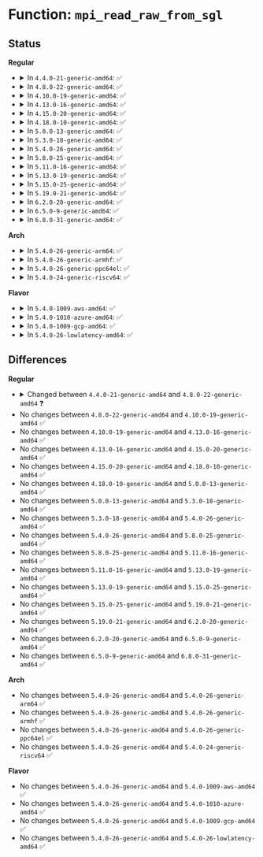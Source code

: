 # Function: <code>mpi_read_raw_from_sgl</code>

## Status
<b>Regular</b>
<ul>
<li>
<details>
<summary>In <code>4.4.0-21-generic-amd64</code>: ✅</summary>

```c
MPI mpi_read_raw_from_sgl(struct scatterlist * sgl, unsigned int len)
```

```json
{
  "name": "mpi_read_raw_from_sgl",
  "collision_type": "Unique Global",
  "inline_type": "No",
  "funcs": [
    {
      "addr": 18446744071583133936,
      "name": "mpi_read_raw_from_sgl",
      "external": true,
      "loc": "lib/mpi/mpicoder.c:437",
      "file": "lib/mpi/mpicoder.c",
      "inline": "seen, unknown",
      "caller_inline": [],
      "caller_func": []
    }
  ],
  "symbols": [
    {
      "addr": 18446744071583133936,
      "name": "mpi_read_raw_from_sgl",
      "section": ".text",
      "bind": "STB_GLOBAL",
      "size": 680
    }
  ]
}
```
</details>
</li>
<li>
<details>
<summary>In <code>4.8.0-22-generic-amd64</code>: ✅</summary>

```c
MPI mpi_read_raw_from_sgl(struct scatterlist * sgl, unsigned int nbytes)
```

```json
{
  "name": "mpi_read_raw_from_sgl",
  "collision_type": "Unique Global",
  "inline_type": "No",
  "funcs": [
    {
      "addr": 18446744071583427888,
      "name": "mpi_read_raw_from_sgl",
      "external": true,
      "loc": "lib/mpi/mpicoder.c:330",
      "file": "lib/mpi/mpicoder.c",
      "inline": "seen, unknown",
      "caller_inline": [],
      "caller_func": [
        "crypto/rsa.c:rsa_verify",
        "crypto/rsa.c:rsa_sign",
        "crypto/rsa.c:rsa_dec",
        "crypto/rsa.c:rsa_enc"
      ]
    }
  ],
  "symbols": [
    {
      "addr": 18446744071583427888,
      "name": "mpi_read_raw_from_sgl",
      "section": ".text",
      "bind": "STB_GLOBAL",
      "size": 516
    }
  ]
}
```
</details>
</li>
<li>
<details>
<summary>In <code>4.10.0-19-generic-amd64</code>: ✅</summary>

```c
MPI mpi_read_raw_from_sgl(struct scatterlist * sgl, unsigned int nbytes)
```

```json
{
  "name": "mpi_read_raw_from_sgl",
  "collision_type": "Unique Global",
  "inline_type": "No",
  "funcs": [
    {
      "addr": 18446744071583553536,
      "name": "mpi_read_raw_from_sgl",
      "external": true,
      "loc": "lib/mpi/mpicoder.c:330",
      "file": "lib/mpi/mpicoder.c",
      "inline": "seen, unknown",
      "caller_inline": [],
      "caller_func": [
        "crypto/rsa.c:rsa_verify",
        "crypto/rsa.c:rsa_sign",
        "crypto/rsa.c:rsa_dec",
        "crypto/rsa.c:rsa_enc"
      ]
    }
  ],
  "symbols": [
    {
      "addr": 18446744071583553536,
      "name": "mpi_read_raw_from_sgl",
      "section": ".text",
      "bind": "STB_GLOBAL",
      "size": 516
    }
  ]
}
```
</details>
</li>
<li>
<details>
<summary>In <code>4.13.0-16-generic-amd64</code>: ✅</summary>

```c
MPI mpi_read_raw_from_sgl(struct scatterlist * sgl, unsigned int nbytes)
```

```json
{
  "name": "mpi_read_raw_from_sgl",
  "collision_type": "Unique Global",
  "inline_type": "No",
  "funcs": [
    {
      "addr": 18446744071583590736,
      "name": "mpi_read_raw_from_sgl",
      "external": true,
      "loc": "lib/mpi/mpicoder.c:330",
      "file": "lib/mpi/mpicoder.c",
      "inline": "seen, unknown",
      "caller_inline": [],
      "caller_func": [
        "crypto/dh.c:dh_compute_value",
        "crypto/rsa.c:rsa_verify",
        "crypto/rsa.c:rsa_sign",
        "crypto/rsa.c:rsa_dec",
        "crypto/rsa.c:rsa_enc"
      ]
    }
  ],
  "symbols": [
    {
      "addr": 18446744071583590736,
      "name": "mpi_read_raw_from_sgl",
      "section": ".text",
      "bind": "STB_GLOBAL",
      "size": 515
    }
  ]
}
```
</details>
</li>
<li>
<details>
<summary>In <code>4.15.0-20-generic-amd64</code>: ✅</summary>

```c
MPI mpi_read_raw_from_sgl(struct scatterlist * sgl, unsigned int nbytes)
```

```json
{
  "name": "mpi_read_raw_from_sgl",
  "collision_type": "Unique Global",
  "inline_type": "No",
  "funcs": [
    {
      "addr": 18446744071583836880,
      "name": "mpi_read_raw_from_sgl",
      "external": true,
      "loc": "lib/mpi/mpicoder.c:330",
      "file": "lib/mpi/mpicoder.c",
      "inline": "seen, unknown",
      "caller_inline": [],
      "caller_func": [
        "crypto/dh.c:dh_compute_value",
        "crypto/rsa.c:rsa_verify",
        "crypto/rsa.c:rsa_sign",
        "crypto/rsa.c:rsa_dec",
        "crypto/rsa.c:rsa_enc"
      ]
    }
  ],
  "symbols": [
    {
      "addr": 18446744071583836880,
      "name": "mpi_read_raw_from_sgl",
      "section": ".text",
      "bind": "STB_GLOBAL",
      "size": 515
    }
  ]
}
```
</details>
</li>
<li>
<details>
<summary>In <code>4.18.0-10-generic-amd64</code>: ✅</summary>

```c
MPI mpi_read_raw_from_sgl(struct scatterlist * sgl, unsigned int nbytes)
```

```json
{
  "name": "mpi_read_raw_from_sgl",
  "collision_type": "Unique Global",
  "inline_type": "No",
  "funcs": [
    {
      "addr": 18446744071584037376,
      "name": "mpi_read_raw_from_sgl",
      "external": true,
      "loc": "lib/mpi/mpicoder.c:330",
      "file": "lib/mpi/mpicoder.c",
      "inline": "seen, unknown",
      "caller_inline": [],
      "caller_func": [
        "crypto/dh.c:dh_compute_value",
        "crypto/rsa.c:rsa_verify",
        "crypto/rsa.c:rsa_sign",
        "crypto/rsa.c:rsa_dec",
        "crypto/rsa.c:rsa_enc"
      ]
    }
  ],
  "symbols": [
    {
      "addr": 18446744071584037376,
      "name": "mpi_read_raw_from_sgl",
      "section": ".text",
      "bind": "STB_GLOBAL",
      "size": 546
    }
  ]
}
```
</details>
</li>
<li>
<details>
<summary>In <code>5.0.0-13-generic-amd64</code>: ✅</summary>

```c
MPI mpi_read_raw_from_sgl(struct scatterlist * sgl, unsigned int nbytes)
```

```json
{
  "name": "mpi_read_raw_from_sgl",
  "collision_type": "Unique Global",
  "inline_type": "No",
  "funcs": [
    {
      "addr": 18446744071584120112,
      "name": "mpi_read_raw_from_sgl",
      "external": true,
      "loc": "lib/mpi/mpicoder.c:330",
      "file": "lib/mpi/mpicoder.c",
      "inline": "seen, unknown",
      "caller_inline": [],
      "caller_func": [
        "crypto/dh.c:dh_compute_value",
        "crypto/rsa.c:rsa_verify",
        "crypto/rsa.c:rsa_sign",
        "crypto/rsa.c:rsa_dec",
        "crypto/rsa.c:rsa_enc"
      ]
    }
  ],
  "symbols": [
    {
      "addr": 18446744071584120112,
      "name": "mpi_read_raw_from_sgl",
      "section": ".text",
      "bind": "STB_GLOBAL",
      "size": 546
    }
  ]
}
```
</details>
</li>
<li>
<details>
<summary>In <code>5.3.0-18-generic-amd64</code>: ✅</summary>

```c
MPI mpi_read_raw_from_sgl(struct scatterlist * sgl, unsigned int nbytes)
```

```json
{
  "name": "mpi_read_raw_from_sgl",
  "collision_type": "Unique Global",
  "inline_type": "No",
  "funcs": [
    {
      "addr": 18446744071584308928,
      "name": "mpi_read_raw_from_sgl",
      "external": true,
      "loc": "lib/mpi/mpicoder.c:330",
      "file": "lib/mpi/mpicoder.c",
      "inline": "seen, unknown",
      "caller_inline": [],
      "caller_func": [
        "crypto/dh.c:dh_compute_value",
        "crypto/rsa.c:rsa_dec",
        "crypto/rsa.c:rsa_enc"
      ]
    }
  ],
  "symbols": [
    {
      "addr": 18446744071584308928,
      "name": "mpi_read_raw_from_sgl",
      "section": ".text",
      "bind": "STB_GLOBAL",
      "size": 497
    }
  ]
}
```
</details>
</li>
<li>
<details>
<summary>In <code>5.4.0-26-generic-amd64</code>: ✅</summary>

```c
MPI mpi_read_raw_from_sgl(struct scatterlist * sgl, unsigned int nbytes)
```

```json
{
  "name": "mpi_read_raw_from_sgl",
  "collision_type": "Unique Global",
  "inline_type": "No",
  "funcs": [
    {
      "addr": 18446744071584443600,
      "name": "mpi_read_raw_from_sgl",
      "external": true,
      "loc": "lib/mpi/mpicoder.c:330",
      "file": "lib/mpi/mpicoder.c",
      "inline": "seen, unknown",
      "caller_inline": [],
      "caller_func": [
        "crypto/dh.c:dh_compute_value",
        "crypto/rsa.c:rsa_dec",
        "crypto/rsa.c:rsa_enc"
      ]
    }
  ],
  "symbols": [
    {
      "addr": 18446744071584443600,
      "name": "mpi_read_raw_from_sgl",
      "section": ".text",
      "bind": "STB_GLOBAL",
      "size": 497
    }
  ]
}
```
</details>
</li>
<li>
<details>
<summary>In <code>5.8.0-25-generic-amd64</code>: ✅</summary>

```c
MPI mpi_read_raw_from_sgl(struct scatterlist * sgl, unsigned int nbytes)
```

```json
{
  "name": "mpi_read_raw_from_sgl",
  "collision_type": "Unique Global",
  "inline_type": "No",
  "funcs": [
    {
      "addr": 18446744071585007008,
      "name": "mpi_read_raw_from_sgl",
      "external": true,
      "loc": "lib/mpi/mpicoder.c:330",
      "file": "lib/mpi/mpicoder.c",
      "inline": "seen, unknown",
      "caller_inline": [],
      "caller_func": [
        "crypto/dh.c:dh_compute_value",
        "crypto/rsa.c:rsa_dec",
        "crypto/rsa.c:rsa_enc"
      ]
    }
  ],
  "symbols": [
    {
      "addr": 18446744071585007008,
      "name": "mpi_read_raw_from_sgl",
      "section": ".text",
      "bind": "STB_GLOBAL",
      "size": 489
    }
  ]
}
```
</details>
</li>
<li>
<details>
<summary>In <code>5.11.0-16-generic-amd64</code>: ✅</summary>

```c
MPI mpi_read_raw_from_sgl(struct scatterlist * sgl, unsigned int nbytes)
```

```json
{
  "name": "mpi_read_raw_from_sgl",
  "collision_type": "Unique Global",
  "inline_type": "No",
  "funcs": [
    {
      "addr": 18446744071585143776,
      "name": "mpi_read_raw_from_sgl",
      "external": true,
      "loc": "lib/mpi/mpicoder.c:437",
      "file": "lib/mpi/mpicoder.c",
      "inline": "seen, unknown",
      "caller_inline": [],
      "caller_func": [
        "crypto/dh.c:dh_compute_value",
        "crypto/rsa.c:rsa_dec",
        "crypto/rsa.c:rsa_enc"
      ]
    }
  ],
  "symbols": [
    {
      "addr": 18446744071585143776,
      "name": "mpi_read_raw_from_sgl",
      "section": ".text",
      "bind": "STB_GLOBAL",
      "size": 494
    }
  ]
}
```
</details>
</li>
<li>
<details>
<summary>In <code>5.13.0-19-generic-amd64</code>: ✅</summary>

```c
MPI mpi_read_raw_from_sgl(struct scatterlist * sgl, unsigned int nbytes)
```

```json
{
  "name": "mpi_read_raw_from_sgl",
  "collision_type": "Unique Global",
  "inline_type": "No",
  "funcs": [
    {
      "addr": 18446744071585024384,
      "name": "mpi_read_raw_from_sgl",
      "external": true,
      "loc": "lib/mpi/mpicoder.c:437",
      "file": "lib/mpi/mpicoder.c",
      "inline": "seen, unknown",
      "caller_inline": [],
      "caller_func": [
        "crypto/dh.c:dh_compute_value",
        "crypto/rsa.c:rsa_dec",
        "crypto/rsa.c:rsa_enc"
      ]
    }
  ],
  "symbols": [
    {
      "addr": 18446744071585024384,
      "name": "mpi_read_raw_from_sgl",
      "section": ".text",
      "bind": "STB_GLOBAL",
      "size": 494
    }
  ]
}
```
</details>
</li>
<li>
<details>
<summary>In <code>5.15.0-25-generic-amd64</code>: ✅</summary>

```c
MPI mpi_read_raw_from_sgl(struct scatterlist * sgl, unsigned int nbytes)
```

```json
{
  "name": "mpi_read_raw_from_sgl",
  "collision_type": "Unique Global",
  "inline_type": "No",
  "funcs": [
    {
      "addr": 18446744071585467312,
      "name": "mpi_read_raw_from_sgl",
      "external": true,
      "loc": "lib/mpi/mpicoder.c:437",
      "file": "lib/mpi/mpicoder.c",
      "inline": "seen, unknown",
      "caller_inline": [],
      "caller_func": [
        "crypto/dh.c:dh_compute_value",
        "crypto/rsa.c:rsa_dec",
        "crypto/rsa.c:rsa_enc"
      ]
    }
  ],
  "symbols": [
    {
      "addr": 18446744071585467312,
      "name": "mpi_read_raw_from_sgl",
      "section": ".text",
      "bind": "STB_GLOBAL",
      "size": 494
    }
  ]
}
```
</details>
</li>
<li>
<details>
<summary>In <code>5.19.0-21-generic-amd64</code>: ✅</summary>

```c
MPI mpi_read_raw_from_sgl(struct scatterlist * sgl, unsigned int nbytes)
```

```json
{
  "name": "mpi_read_raw_from_sgl",
  "collision_type": "Unique Global",
  "inline_type": "No",
  "funcs": [
    {
      "addr": 18446744071586610496,
      "name": "mpi_read_raw_from_sgl",
      "external": true,
      "loc": "lib/mpi/mpicoder.c:437",
      "file": "lib/mpi/mpicoder.c",
      "inline": "seen, unknown",
      "caller_inline": [],
      "caller_func": [
        "crypto/dh.c:dh_compute_value",
        "crypto/rsa.c:rsa_dec",
        "crypto/rsa.c:rsa_enc"
      ]
    }
  ],
  "symbols": [
    {
      "addr": 18446744071586610496,
      "name": "mpi_read_raw_from_sgl",
      "section": ".text",
      "bind": "STB_GLOBAL",
      "size": 519
    }
  ]
}
```
</details>
</li>
<li>
<details>
<summary>In <code>6.2.0-20-generic-amd64</code>: ✅</summary>

```c
MPI mpi_read_raw_from_sgl(struct scatterlist * sgl, unsigned int nbytes)
```

```json
{
  "name": "mpi_read_raw_from_sgl",
  "collision_type": "Unique Global",
  "inline_type": "No",
  "funcs": [
    {
      "addr": 18446744071587851808,
      "name": "mpi_read_raw_from_sgl",
      "external": true,
      "loc": "lib/mpi/mpicoder.c:437",
      "file": "lib/mpi/mpicoder.c",
      "inline": "seen, unknown",
      "caller_inline": [],
      "caller_func": [
        "crypto/dh.c:dh_compute_value",
        "crypto/rsa.c:rsa_dec",
        "crypto/rsa.c:rsa_enc"
      ]
    }
  ],
  "symbols": [
    {
      "addr": 18446744071587851808,
      "name": "mpi_read_raw_from_sgl",
      "section": ".text",
      "bind": "STB_GLOBAL",
      "size": 551
    }
  ]
}
```
</details>
</li>
<li>
<details>
<summary>In <code>6.5.0-9-generic-amd64</code>: ✅</summary>

```c
MPI mpi_read_raw_from_sgl(struct scatterlist * sgl, unsigned int nbytes)
```

```json
{
  "name": "mpi_read_raw_from_sgl",
  "collision_type": "Unique Global",
  "inline_type": "No",
  "funcs": [
    {
      "addr": 18446744071588123360,
      "name": "mpi_read_raw_from_sgl",
      "external": true,
      "loc": "lib/mpi/mpicoder.c:437",
      "file": "lib/mpi/mpicoder.c",
      "inline": "seen, unknown",
      "caller_inline": [],
      "caller_func": [
        "crypto/dh.c:dh_compute_value",
        "crypto/rsa.c:rsa_dec",
        "crypto/rsa.c:rsa_enc"
      ]
    }
  ],
  "symbols": [
    {
      "addr": 18446744071588123360,
      "name": "mpi_read_raw_from_sgl",
      "section": ".text",
      "bind": "STB_GLOBAL",
      "size": 572
    }
  ]
}
```
</details>
</li>
<li>
<details>
<summary>In <code>6.8.0-31-generic-amd64</code>: ✅</summary>

```c
MPI mpi_read_raw_from_sgl(struct scatterlist * sgl, unsigned int nbytes)
```

```json
{
  "name": "mpi_read_raw_from_sgl",
  "collision_type": "Unique Global",
  "inline_type": "No",
  "funcs": [
    {
      "addr": 18446744071587692096,
      "name": "mpi_read_raw_from_sgl",
      "external": true,
      "loc": "lib/crypto/mpi/mpicoder.c:437",
      "file": "lib/crypto/mpi/mpicoder.c",
      "inline": "seen, unknown",
      "caller_inline": [],
      "caller_func": [
        "crypto/dh.c:dh_compute_value",
        "crypto/rsa.c:rsa_dec",
        "crypto/rsa.c:rsa_enc"
      ]
    }
  ],
  "symbols": [
    {
      "addr": 18446744071587692096,
      "name": "mpi_read_raw_from_sgl",
      "section": ".text",
      "bind": "STB_GLOBAL",
      "size": 572
    }
  ]
}
```
</details>
</li>
</ul>
<b>Arch</b>
<ul>
<li>
<details>
<summary>In <code>5.4.0-26-generic-arm64</code>: ✅</summary>

```c
MPI mpi_read_raw_from_sgl(struct scatterlist * sgl, unsigned int nbytes)
```

```json
{
  "name": "mpi_read_raw_from_sgl",
  "collision_type": "Unique Global",
  "inline_type": "No",
  "funcs": [
    {
      "addr": 18446603336496329472,
      "name": "mpi_read_raw_from_sgl",
      "external": true,
      "loc": "lib/mpi/mpicoder.c:330",
      "file": "lib/mpi/mpicoder.c",
      "inline": "seen, unknown",
      "caller_inline": [],
      "caller_func": [
        "crypto/dh.c:dh_compute_value",
        "crypto/rsa.c:rsa_dec",
        "crypto/rsa.c:rsa_enc"
      ]
    }
  ],
  "symbols": [
    {
      "addr": 18446603336496329472,
      "name": "mpi_read_raw_from_sgl",
      "section": ".text",
      "bind": "STB_GLOBAL",
      "size": 548
    }
  ]
}
```
</details>
</li>
<li>
<details>
<summary>In <code>5.4.0-26-generic-armhf</code>: ✅</summary>

```c
MPI mpi_read_raw_from_sgl(struct scatterlist * sgl, unsigned int nbytes)
```

```json
{
  "name": "mpi_read_raw_from_sgl",
  "collision_type": "Unique Global",
  "inline_type": "No",
  "funcs": [
    {
      "addr": 3229663268,
      "name": "mpi_read_raw_from_sgl",
      "external": true,
      "loc": "lib/mpi/mpicoder.c:330",
      "file": "lib/mpi/mpicoder.c",
      "inline": "seen, unknown",
      "caller_inline": [],
      "caller_func": [
        "crypto/dh.c:dh_compute_value",
        "crypto/rsa.c:rsa_dec",
        "crypto/rsa.c:rsa_enc"
      ]
    }
  ],
  "symbols": [
    {
      "addr": 3229663268,
      "name": "mpi_read_raw_from_sgl",
      "section": ".text",
      "bind": "STB_GLOBAL",
      "size": 508
    }
  ]
}
```
</details>
</li>
<li>
<details>
<summary>In <code>5.4.0-26-generic-ppc64el</code>: ✅</summary>

```c
MPI mpi_read_raw_from_sgl(struct scatterlist * sgl, unsigned int nbytes)
```

```json
{
  "name": "mpi_read_raw_from_sgl",
  "collision_type": "Unique Global",
  "inline_type": "No",
  "funcs": [
    {
      "addr": 13835058055290649872,
      "name": "mpi_read_raw_from_sgl",
      "external": true,
      "loc": "lib/mpi/mpicoder.c:330",
      "file": "lib/mpi/mpicoder.c",
      "inline": "seen, unknown",
      "caller_inline": [],
      "caller_func": [
        "crypto/dh.c:dh_compute_value",
        "crypto/rsa.c:rsa_dec",
        "crypto/rsa.c:rsa_enc"
      ]
    }
  ],
  "symbols": [
    {
      "addr": 13835058055290649872,
      "name": "mpi_read_raw_from_sgl",
      "section": ".text",
      "bind": "STB_GLOBAL",
      "size": 680
    }
  ]
}
```
</details>
</li>
<li>
<details>
<summary>In <code>5.4.0-24-generic-riscv64</code>: ✅</summary>

```c
MPI mpi_read_raw_from_sgl(struct scatterlist * sgl, unsigned int nbytes)
```

```json
{
  "name": "mpi_read_raw_from_sgl",
  "collision_type": "Unique Global",
  "inline_type": "No",
  "funcs": [
    {
      "addr": 18446743936275380698,
      "name": "mpi_read_raw_from_sgl",
      "external": true,
      "loc": "lib/mpi/mpicoder.c:330",
      "file": "lib/mpi/mpicoder.c",
      "inline": "seen, unknown",
      "caller_inline": [],
      "caller_func": [
        "crypto/dh.c:dh_compute_value",
        "crypto/rsa.c:rsa_dec",
        "crypto/rsa.c:rsa_enc"
      ]
    }
  ],
  "symbols": [
    {
      "addr": 18446743936275380698,
      "name": "mpi_read_raw_from_sgl",
      "section": ".text",
      "bind": "STB_GLOBAL",
      "size": 474
    }
  ]
}
```
</details>
</li>
</ul>
<b>Flavor</b>
<ul>
<li>
<details>
<summary>In <code>5.4.0-1009-aws-amd64</code>: ✅</summary>

```c
MPI mpi_read_raw_from_sgl(struct scatterlist * sgl, unsigned int nbytes)
```

```json
{
  "name": "mpi_read_raw_from_sgl",
  "collision_type": "Unique Global",
  "inline_type": "No",
  "funcs": [
    {
      "addr": 18446744071584412336,
      "name": "mpi_read_raw_from_sgl",
      "external": true,
      "loc": "lib/mpi/mpicoder.c:330",
      "file": "lib/mpi/mpicoder.c",
      "inline": "seen, unknown",
      "caller_inline": [],
      "caller_func": [
        "crypto/dh.c:dh_compute_value",
        "crypto/rsa.c:rsa_dec",
        "crypto/rsa.c:rsa_enc"
      ]
    }
  ],
  "symbols": [
    {
      "addr": 18446744071584412336,
      "name": "mpi_read_raw_from_sgl",
      "section": ".text",
      "bind": "STB_GLOBAL",
      "size": 497
    }
  ]
}
```
</details>
</li>
<li>
<details>
<summary>In <code>5.4.0-1010-azure-amd64</code>: ✅</summary>

```c
MPI mpi_read_raw_from_sgl(struct scatterlist * sgl, unsigned int nbytes)
```

```json
{
  "name": "mpi_read_raw_from_sgl",
  "collision_type": "Unique Global",
  "inline_type": "No",
  "funcs": [
    {
      "addr": 18446744071584347536,
      "name": "mpi_read_raw_from_sgl",
      "external": true,
      "loc": "lib/mpi/mpicoder.c:330",
      "file": "lib/mpi/mpicoder.c",
      "inline": "seen, unknown",
      "caller_inline": [],
      "caller_func": [
        "crypto/dh.c:dh_compute_value",
        "crypto/rsa.c:rsa_dec",
        "crypto/rsa.c:rsa_enc"
      ]
    }
  ],
  "symbols": [
    {
      "addr": 18446744071584347536,
      "name": "mpi_read_raw_from_sgl",
      "section": ".text",
      "bind": "STB_GLOBAL",
      "size": 497
    }
  ]
}
```
</details>
</li>
<li>
<details>
<summary>In <code>5.4.0-1009-gcp-amd64</code>: ✅</summary>

```c
MPI mpi_read_raw_from_sgl(struct scatterlist * sgl, unsigned int nbytes)
```

```json
{
  "name": "mpi_read_raw_from_sgl",
  "collision_type": "Unique Global",
  "inline_type": "No",
  "funcs": [
    {
      "addr": 18446744071584395248,
      "name": "mpi_read_raw_from_sgl",
      "external": true,
      "loc": "lib/mpi/mpicoder.c:330",
      "file": "lib/mpi/mpicoder.c",
      "inline": "seen, unknown",
      "caller_inline": [],
      "caller_func": [
        "crypto/dh.c:dh_compute_value",
        "crypto/rsa.c:rsa_dec",
        "crypto/rsa.c:rsa_enc"
      ]
    }
  ],
  "symbols": [
    {
      "addr": 18446744071584395248,
      "name": "mpi_read_raw_from_sgl",
      "section": ".text",
      "bind": "STB_GLOBAL",
      "size": 497
    }
  ]
}
```
</details>
</li>
<li>
<details>
<summary>In <code>5.4.0-26-lowlatency-amd64</code>: ✅</summary>

```c
MPI mpi_read_raw_from_sgl(struct scatterlist * sgl, unsigned int nbytes)
```

```json
{
  "name": "mpi_read_raw_from_sgl",
  "collision_type": "Unique Global",
  "inline_type": "No",
  "funcs": [
    {
      "addr": 18446744071584501312,
      "name": "mpi_read_raw_from_sgl",
      "external": true,
      "loc": "lib/mpi/mpicoder.c:330",
      "file": "lib/mpi/mpicoder.c",
      "inline": "seen, unknown",
      "caller_inline": [],
      "caller_func": [
        "crypto/dh.c:dh_compute_value",
        "crypto/rsa.c:rsa_dec",
        "crypto/rsa.c:rsa_enc"
      ]
    }
  ],
  "symbols": [
    {
      "addr": 18446744071584501312,
      "name": "mpi_read_raw_from_sgl",
      "section": ".text",
      "bind": "STB_GLOBAL",
      "size": 497
    }
  ]
}
```
</details>
</li>
</ul>

## Differences
<b>Regular</b>
<ul>
<li>
<details>
<summary>Changed between <code>4.4.0-21-generic-amd64</code> and <code>4.8.0-22-generic-amd64</code> ❓</summary>
<ul>
<li>
<b>Param added. </b>
<code>unsigned int nbytes</code>
</li>
<li>
<b>Param removed. </b>
<code>unsigned int len</code>
</li>
</ul>
</details>
</li>
<li>
No changes between <code>4.8.0-22-generic-amd64</code> and <code>4.10.0-19-generic-amd64</code> ✅
</li>
<li>
No changes between <code>4.10.0-19-generic-amd64</code> and <code>4.13.0-16-generic-amd64</code> ✅
</li>
<li>
No changes between <code>4.13.0-16-generic-amd64</code> and <code>4.15.0-20-generic-amd64</code> ✅
</li>
<li>
No changes between <code>4.15.0-20-generic-amd64</code> and <code>4.18.0-10-generic-amd64</code> ✅
</li>
<li>
No changes between <code>4.18.0-10-generic-amd64</code> and <code>5.0.0-13-generic-amd64</code> ✅
</li>
<li>
No changes between <code>5.0.0-13-generic-amd64</code> and <code>5.3.0-18-generic-amd64</code> ✅
</li>
<li>
No changes between <code>5.3.0-18-generic-amd64</code> and <code>5.4.0-26-generic-amd64</code> ✅
</li>
<li>
No changes between <code>5.4.0-26-generic-amd64</code> and <code>5.8.0-25-generic-amd64</code> ✅
</li>
<li>
No changes between <code>5.8.0-25-generic-amd64</code> and <code>5.11.0-16-generic-amd64</code> ✅
</li>
<li>
No changes between <code>5.11.0-16-generic-amd64</code> and <code>5.13.0-19-generic-amd64</code> ✅
</li>
<li>
No changes between <code>5.13.0-19-generic-amd64</code> and <code>5.15.0-25-generic-amd64</code> ✅
</li>
<li>
No changes between <code>5.15.0-25-generic-amd64</code> and <code>5.19.0-21-generic-amd64</code> ✅
</li>
<li>
No changes between <code>5.19.0-21-generic-amd64</code> and <code>6.2.0-20-generic-amd64</code> ✅
</li>
<li>
No changes between <code>6.2.0-20-generic-amd64</code> and <code>6.5.0-9-generic-amd64</code> ✅
</li>
<li>
No changes between <code>6.5.0-9-generic-amd64</code> and <code>6.8.0-31-generic-amd64</code> ✅
</li>
</ul>
<b>Arch</b>
<ul>
<li>
No changes between <code>5.4.0-26-generic-amd64</code> and <code>5.4.0-26-generic-arm64</code> ✅
</li>
<li>
No changes between <code>5.4.0-26-generic-amd64</code> and <code>5.4.0-26-generic-armhf</code> ✅
</li>
<li>
No changes between <code>5.4.0-26-generic-amd64</code> and <code>5.4.0-26-generic-ppc64el</code> ✅
</li>
<li>
No changes between <code>5.4.0-26-generic-amd64</code> and <code>5.4.0-24-generic-riscv64</code> ✅
</li>
</ul>
<b>Flavor</b>
<ul>
<li>
No changes between <code>5.4.0-26-generic-amd64</code> and <code>5.4.0-1009-aws-amd64</code> ✅
</li>
<li>
No changes between <code>5.4.0-26-generic-amd64</code> and <code>5.4.0-1010-azure-amd64</code> ✅
</li>
<li>
No changes between <code>5.4.0-26-generic-amd64</code> and <code>5.4.0-1009-gcp-amd64</code> ✅
</li>
<li>
No changes between <code>5.4.0-26-generic-amd64</code> and <code>5.4.0-26-lowlatency-amd64</code> ✅
</li>
</ul>
